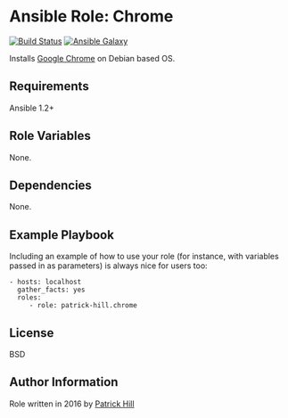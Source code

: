 Ansible Role: Chrome
=========

[![Build Status](https://travis-ci.org/patrick-hill/ansible-role-chrome.svg?branch=master)](https://travis-ci.org/patrick-hill/ansible-role-chrome)
[![Ansible Galaxy](https://img.shields.io/badge/ansible--galaxy-patrick--hill.chrome-blue.svg)](https://galaxy.ansible.com/patrick-hill/chrome)

Installs [Google Chrome](https://www.google.com/chrome) on Debian based OS.

Requirements
------------

Ansible 1.2+

Role Variables
--------------

None.

Dependencies
------------

None.

Example Playbook
----------------

Including an example of how to use your role (for instance, with variables passed in as parameters) is always nice for users too:

    - hosts: localhost
      gather_facts: yes
      roles:
         - role: patrick-hill.chrome 

License
-------

BSD

Author Information
------------------

Role written in 2016 by [Patrick Hill](http://www.HillsPCWorld.com) 
